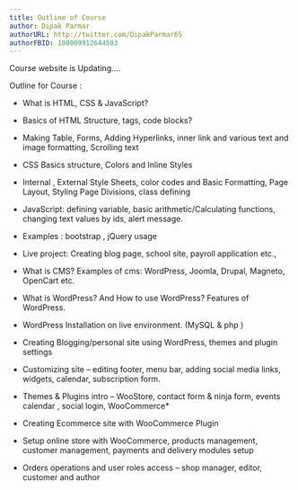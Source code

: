 ```yaml
---
title: Outline of Course
author: Dipak Parmar
authorURL: http://twitter.com/DipakParmar65
authorFBID: 100009912644503
---
```


Course website is Updating....
<!--truncate-->

Outline for Course : 
- What is HTML, CSS & JavaScript?

- Basics of HTML Structure, tags, code blocks?

- Making Table, Forms, Adding Hyperlinks, inner link and various text and
image formatting, Scrolling text

- CSS Basics structure, Colors and Inline Styles

- Internal , External Style Sheets, color codes and Basic Formatting, Page
Layout, Styling Page Divisions, class defining

- JavaScript: defining variable, basic arithmetic/Calculating functions,
changing text values by ids, alert message.

- Examples : bootstrap , jQuery usage

- Live project: Creating blog page, school site, payroll application etc.,

- What is CMS? Examples of cms: WordPress, Joomla, Drupal, Magneto,
OpenCart etc.

- What is WordPress? And How to use WordPress? Features of WordPress.

- WordPress Installation on live environment. (MySQL & php )

- Creating Blogging/personal site using WordPress, themes and plugin
settings

- Customizing site – editing footer, menu bar, adding social media links,
widgets, calendar, subscription form.

- Themes & Plugins intro – WooStore, contact form & ninja form, events
calendar , social login, WooCommerce\*

- Creating Ecommerce site with WooCommerce Plugin

- Setup online store with WooCommerce, products management, customer
management, payments and delivery modules setup

- Orders operations and user roles access – shop manager, editor, customer
and author

